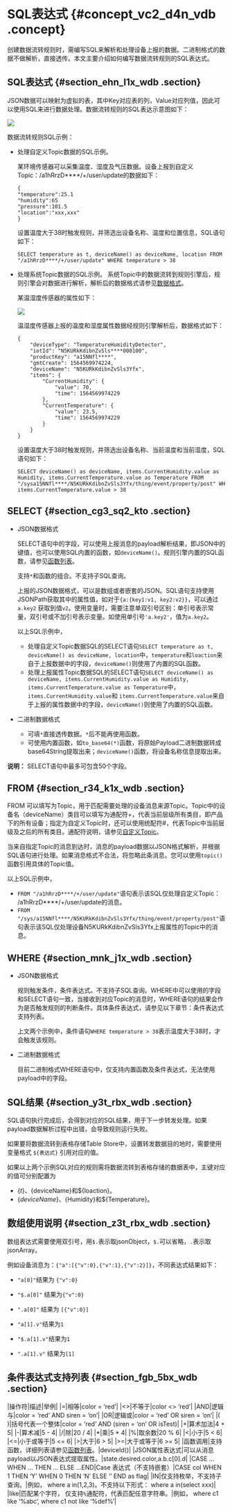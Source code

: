 # SQL表达式 {#concept_vc2_d4n_vdb .concept}

创建数据流转规则时，需编写SQL来解析和处理设备上报的数据。二进制格式的数据不做解析，直接透传。本文主要介绍如何编写数据流转规则的SQL表达式。

## SQL表达式 {#section_ehn_l1x_wdb .section}

JSON数据可以映射为虚拟的表，其中Key对应表的列，Value对应列值，因此可以使用SQL来进行数据处理。数据流转规则的SQL表达示意图如下：

![](http://static-aliyun-doc.oss-cn-hangzhou.aliyuncs.com/assets/img/7487/15658590343123_zh-CN.png)

数据流转规则SQL示例：

-   处理自定义Topic数据的SQL示例。

    某环境传感器可以采集温度、湿度及气压数据。设备上报到自定义Topic：/a1hRrzD\*\*\*\*/+/user/update的数据如下：

    ``` {#codeblock_en1_uyd_1yp}
    {
    "temperature":25.1
    "humidity":65
    "pressure":101.5
    "location":"xxx,xxx"
    }
    ```

    设置温度大于38时触发规则，并筛选出设备名称、温度和位置信息，SQL语句如下：

    ``` {#codeblock_sme_z45_vhw}
    SELECT temperature as t, deviceName() as deviceName, location FROM "/a1hRrzD****/+/user/update" WHERE temperature > 38
    ```

-   处理系统Topic数据的SQL示例。 系统Topic中的数据流转到规则引擎后，规则引擎会对数据进行解析，解析后的数据格式请参见[数据格式](intl.zh-CN/用户指南/规则引擎/数据流转/数据格式.md#)。

    某温湿度传感器的属性如下：

    ![](http://static-aliyun-doc.oss-cn-hangzhou.aliyuncs.com/assets/img/7487/156585903554522_zh-CN.png)

    温湿度传感器上报的温度和湿度属性数据经规则引擎解析后，数据格式如下：

    ``` {#codeblock_aoq_4s8_r0l}
    {
        "deviceType": "TemperatureHumidityDetector", 
        "iotId": "N5KURkKdibnZvSls****000100", 
        "productKey": "a15NNfl****", 
        "gmtCreate": 1564569974224, 
        "deviceName": "N5KURkKdibnZvSls3Yfx", 
        "items": {
            "CurrentHumidity": {
                "value": 70, 
                "time": 1564569974229
            }, 
            "CurrentTemperature": {
                "value": 23.5, 
                "time": 1564569974229
            }
        }
    }
    ```

    设置温度大于38时触发规则，并筛选出设备名称、当前温度和当前湿度，SQL语句如下：

    ``` {#codeblock_u1p_6ou_mlx}
    SELECT deviceName() as deviceName, items.CurrentHumidity.value as Humidity, items.CurrentTemperature.value as Temperature FROM "/sysa15NNfl****/N5KURkKdibnZvSls3Yfx/thing/event/property/post" WHERE items.CurrentTemperature.value > 38
    ```


## SELECT {#section_cg3_sq2_kto .section}

-   JSON数据格式

    SELECT语句中的字段，可以使用上报消息的payload解析结果，即JSON中的键值，也可以使用SQL内置的函数，如`deviceName()`。规则引擎内置的SQL函数，请参见[函数列表](intl.zh-CN/用户指南/规则引擎/数据流转/函数列表.md#)。

    支持`*`和函数的组合。不支持子SQL查询。

    上报的JSON数据格式，可以是数组或者嵌套的JSON。SQL语句支持使用JSONPath获取其中的属性值，如对于`{a:{key1:v1, key2:v2}}`，可以通过`a.key2` 获取到值`v2`。使用变量时，需要注意单双引号区别：单引号表示常量，双引号或不加引号表示变量。如使用单引号`'a.key2'`，值为`a.key2`。

    以上SQL示例中，

    -   处理自定义Topic数据SQL的SELECT语句`SELECT temperature as t, deviceName() as deviceName, location`中，`temperature`和`loaction`来自于上报数据中的字段，`deviceName()`则使用了内置的SQL函数。
    -   处理上报属性Topic数据SQL的SELECT语句`SELECT deviceName() as deviceName, items.CurrentHumidity.value as Humidity, items.CurrentTemperature.value as Temperature`中，`items.CurrentHumidity.value`和 `items.CurrentTemperature.value`来自于上报的属性数据中的字段，`deviceName()`则使用了内置的SQL函数。
-   二进制数据格式
    -   可填`*`直接透传数据。`*`后不能再使用函数。
    -   可使用内置函数，如`to_base64(*)`函数，将原始Payload二进制数据转成base64String提取出来；`deviceName()`函数，将设备名称信息提取出来。

**说明：** SELECT语句中最多可包含50个字段。

## FROM {#section_r34_k1x_wdb .section}

FROM 可以填写为Topic，用于匹配需要处理的设备消息来源Topic。Topic中的设备名（deviceName）类目可以填写为通配符+，代表当前层级所有类目，即产品下的所有设备；指定为自定义Topic时，还可以使用统配符\#，代表Topic中当前层级及之后的所有类目。通配符说明，请参见[自定义Topic](intl.zh-CN/用户指南/产品与设备/Topic/自定义Topic.md#)。

当来自指定Topic的消息到达时，消息的payload数据以JSON格式解析，并根据SQL语句进行处理。如果消息格式不合法，将忽略此条消息。您可以使用`topic()`函数引用具体的Topic值。

以上SQL示例中，

-   `FROM "/a1hRrzD****/+/user/update"`语句表示该SQL仅处理自定义Topic： /a1hRrzD\*\*\*\*/+/user/update的消息。
-   `FROM "/sys/a15NNfl****/N5KURkKdibnZvSls3Yfx/thing/event/property/post"`语句表示该SQL仅处理设备N5KURkKdibnZvSls3Yfx上报属性的Topic中的消息。

## WHERE {#section_mnk_j1x_wdb .section}

-   JSON数据格式

    规则触发条件，条件表达式。不支持子SQL查询。WHERE中可以使用的字段和SELECT语句一致，当接收到对应Topic的消息时，WHERE语句的结果会作为是否触发规则的判断条件。具体条件表达式，请参见以下章节：条件表达式支持列表。

    上文两个示例中，条件语句`WHERE temperature > 38`表示温度大于38时，才会触发该规则。

-   二进制数据格式

    目前二进制格式WHERE语句中，仅支持内置函数及条件表达式，无法使用payload中的字段。


## SQL结果 {#section_y3t_rbx_wdb .section}

SQL语句执行完成后，会得到对应的SQL结果，用于下一步转发处理。如果payload数据解析过程中出错，会导致规则运行失败。

如果要将数据流转到表格存储Table Store中，设置转发数据目的地时，需要使用变量格式 `${表达式}` 引用对应的值。

如果以上两个示例SQL对应的规则需将数据流转到表格存储的数据表中，主键对应的值可分别配置为

-   $\{t\}、$\{deviceName\}和$\{loaction\}。
-   $\{deviceName\}、$\{Humidity\}和$\{Temperature\}。

## 数组使用说明 {#section_z3t_rbx_wdb .section}

数组表达式需要使用双引号，用`$.`表示取jsonObject，`$.`可以省略，`.`表示取jsonArray。

例如设备消息为：`{"a":[{"v":0},{"v":1},{"v":2}]}`，不同表达式结果如下：

-   `"a[0]"`结果为 `{"v":0}`
-   `"$.a[0]"` 结果为`{"v":0}`
-   `".a[0]"` 结果为 `[{"v":0}]`

-   `"a[1].v"`结果为`1`
-   `"$.a[1].v"`结果为`1`
-   `".a[1].v"` 结果为`[1]`

## 条件表达式支持列表 {#section_fgb_5bx_wdb .section}

|操作符|描述|举例|
|=|相等|color = ‘red’|
|<\>|不等于|color <\> ‘red’|
|AND|逻辑与|color = ‘red’ AND siren = ‘on’|
|OR|逻辑或|color = ‘red’ OR siren = ‘on’|
|\( \)|括号代表一个整体|color = ‘red’ AND \(siren = ‘on’ OR isTest\)|
|+|算术加法|4 + 5|
|-|算术减|5 - 4|
|/|除|20 / 4|
|\*|乘|5 \* 4|
|%|取余数|20 % 6|
|<|小于|5 < 6|
|<=|小于或等于|5 <= 6|
|\>|大于|6 \> 5|
|\>=|大于或等于|6 \>= 5|
|函数调用|支持函数，详细列表请参见[函数列表](intl.zh-CN/用户指南/规则引擎/数据流转/函数列表.md#)。|deviceId\(\)|
|JSON属性表达式|可以从消息payload以JSON表达式提取属性。|state.desired.color,a.b.c\[0\].d|
|CASE … WHEN … THEN … ELSE …END|Case 表达式（不支持嵌套）|CASE col WHEN 1 THEN ‘Y’ WHEN 0 THEN ‘N’ ELSE ‘’ END as flag|
|IN|仅支持枚举，不支持子查询。|例如， where a in\(1,2,3\)。不支持以下形式： where a in\(select xxx\)|
|like|匹配某个字符， 仅支持`%`通配符，代表匹配任意字符串。|例如， where c1 like ‘%abc’, where c1 not like ‘%def%’|

